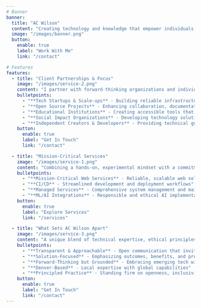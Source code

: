 ```yaml
---
# Banner
banner:
  title: "AC Wilson"
  content: "Creating technology and knowledge that empower individuals, foster open collaboration, and challenge restrictive systems. Rooted in curiosity and hands-on experimentation, prioritizing transparency, accessibility, and practical solutions."
  image: "/images/banner.png"
  button:
    enable: true
    label: "Work With Me"
    link: "/contact"

# Features
features:
  - title: "Client Partnerships & Focus"
    image: "/images/service-2.png"
    content: "I partner with forward-thinking organizations and individuals who value innovation, transparency, and user empowerment in their technical solutions."
    bulletpoints:
      - "**Tech Startups & Scale-ups** - Building reliable infrastructure and systems that grow with your business"
      - "**Open Source Projects** - Enhancing collaboration, documentation, and community engagement"
      - "**Educational Institutions** - Creating accessible tools that democratize learning and knowledge sharing"
      - "**Social Impact Organizations** - Developing technology solutions that amplify mission-driven work"
      - "**Independent Creators & Developers** - Providing technical guidance and systems that promote autonomy"
    button:
      enable: true
      label: "Get In Touch"
      link: "/contact"

  - title: "Mission-Critical Services"
    image: "/images/service-1.png"
    content: "Combining a hands-on, experimental mindset with a commitment to open systems and collaboration, I deliver robust, scalable solutions that empower clients and end-users."
    bulletpoints:
      - "**Mission-Critical Web Services** - Reliable, scalable web solutions"
      - "**CI/CD** - Streamlined development and deployment workflows"
      - "**Managed Services** - Comprehensive system management and maintenance"
      - "**ML/AI Integrations** - Responsible and ethical AI implementations"
    button:
      enable: true
      label: "Explore Services"
      link: "/services"

  - title: "What Sets AC Wilson Apart"
    image: "/images/service-3.png"
    content: "A unique blend of technical expertise, ethical principles, and practical innovation focused on creating sustainable, user-centric solutions."
    bulletpoints:
      - "**Transparent & Approachable** - Open communication that invites collaboration"
      - "**Solution-Focused** - Emphasizing outcomes, benefits, and problem-solving"
      - "**Forward-Thinking but Grounded** - Embracing emerging tech with real-world impact"
      - "**Denver-Based** - Local expertise with global capabilities"
      - "**Principled Practice** - Standing firm on openness, inclusivity, and minimal bureaucracy"
    button:
      enable: true
      label: "Get In Touch"
      link: "/contact"
---
```

